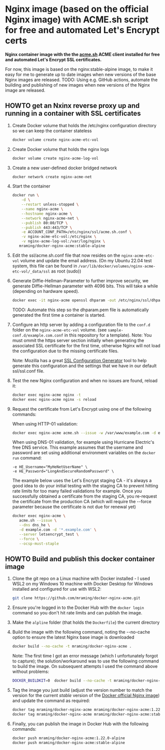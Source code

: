 # Nginx image (based on the official Nginx image) with ACME.sh script for free and automated Let's Encrypt certs

**Nginx container image with the the [acme.sh](https://github.com/acmesh-official/acme.sh) ACME client installed for free and automated Let's Encrypt SSL certificates.**

For now, this image is based on the nginx:stable-alpine image, to make it easy for me to generate up to date images when
new versions of the base Nginx images are released.
TODO: Using e.g. GitHub actions, automate the building and publishing of new images when new versions of the Nginx image are released.

## HOWTO get an Nxinx reverse proxy up and running in a container with SSL certificates


1. Create Docker volume that holds the /etc/nginx configuration directory so we can keep the container stateless
   ```sh
   docker volume create nginx-acme-etc-vol
   ```

2. Create Docker volume that holds the nginx logs
   ```sh
   docker volume create nginx-acme-log-vol
   ```

3. Create a new user-defined docker bridged network
   ```sh
   docker network create nginx-acme-net
   ```

4. Start the container
   ```sh
   docker run \
	   -d \
	   --restart unless-stopped \
	   --name nginx-acme \
	   --hostname nginx-acme \
	   --network nginx-acme-net \
	   --publish 80:80/TCP \
	   --publish 443:443/TCP \
	   -e ACCOUNT_CONF_PATH=/etc/nginx/ssl/acme.sh.conf \
	   -v nginx-acme-etc-vol:/etc/nginx \
	   -v nginx-acme-log-vol:/var/log/nginx \
      mraming/docker-nginx-acme:stable-alpine
   ```

5. Edit the ssl/acme.sh.conf file that now resides on the `nginx-acme-etc-vol` volume and update the email address.
   (On my Ubuntu 22.04 test system, this file can be found in `/var/lib/docker/volumes/nginx-acme-etc-vol/_data/ssl` as root (sudo))

6. Generate Diffie-Hellman-Parameter to further improve security, we generate Diffie-Hellman parameter with 4096 bits. This
   will take a while (depending on hardware speed).
   ```sh
   docker exec -it nginx-acme openssl dhparam -out /etc/nginx/ssl/dhparam.pem 4096
   ```

   TODO: Automate this step so the dhparam.pem file is automatically generated the first time a container is started.

6. Configure an http server by adding a configuration file to the `conf.d` folder on the `nginx-acme-etc-vol` volume.
   (see `sample-conf.d/example.com.conf` in this repository for a template).
   Note: You must ommit the https server section initially when generating the associated SSL certificate for the first time, otherwise Nginx will not load the configuration due to the missing certificate files.

   Note: Mozilla has a great [SSL Configuration Generator](https://mozilla.github.io/server-side-tls/ssl-config-generator/) tool to help generate this configuration and the settings that we have in our default ssl/ssl.conf file.

7. Test the new Nginx configuration and when no issues are found, reload it:
   ```sh
   docker exec nginx-acme nginx -t
   docker exec nginx-acme nginx -s reload
   ```

8. Request the certificate from Let's Encrypt using one of the following commands:

   When using HTTP-01 validation:
   ```sh
   docker exec nginx-acme acme.sh --issue -w /var/www/example.com -d example.com --server letsencrypt
   ```

   When using DNS-01 validation, for example using Hurricane Electric's free DNS service.
   This example assumes that the username and password are set using additional environment variables on the `docker run` command:
      ```
      -e HE_Username="MyHeNetUserName" \
      -e HE_Password="LongAndSecureRandomPassword" \
      ```
   The example below uses the Let's Encrypt staging CA - it's always a good idea to do your initial testing with the staging CA to prevent hitting rate limits for too many failed validations for example. Once you successfully obtained a certificate from the staging CA, you re-request the certificate from the production CA (which will require the --force parameter because the certificate is not due for renewal yet)

   ```sh
   docker exec nginx-acme \
      acme.sh --issue \
      --dns dns_he \
      -d example.com -d '*.example.com' \
      --server letsencrypt_test \
      --force \
      --ocsp-must-staple
   ```

## HOWTO Build and publish this docker container image

1. Clone the git repo on a Linux machine with Docker installed - I used WSL2 on my Windows 10 machine with Docker Desktop
   for Windows installed and configured for use with WSL2:
   ```sh
   git clone https://github.com/mraming/docker-nginx-acme.git
   ```

2. Ensure you're logged in to the Docker Hub with the `docker login` command so you don't hit rate limits and can publish the
   image.

2. Make the `alpline` folder (that holds the `Dockerfile`) the current directory

3. Build the image with the following command, noting the --no-cache option to ensure the latest Nginx base image is
   downloaded
   ```sh
   docker build --no-cache -t mraming/docker-nginx-acme .
   ```

   Note: The first time I got an error message (which I unfortunately forgot to capture); the solution/workaround was to use the following command to build the image. On subsequent attempts I used the command above without problems:
   ```sh
   DOCKER_BUILDKIT=0  docker build --no-cache -t mraming/docker-nginx-acme . 
   ```

4. Tag the image you just build (adjust the version number to match the version for the current *stable* version of the 
   [Docker official Nginx image](https://hub.docker.com/_/nginx/)) and update the command as required:
   ```sh
   docker tag mraming/docker-nginx-acme mraming/docker-nginx-acme:1.22.0-alpine
   docker tag mraming/docker-nginx-acme mraming/docker-nginx-acme:stable-alpine
   ```

5. Finally, you can publish the image in Docker Hub with the following commands:
   ```sh
   docker push mraming/docker-nginx-acme:1.22.0-alpine
   docker push mraming/docker-nginx-acme:stable-alpine
   ```